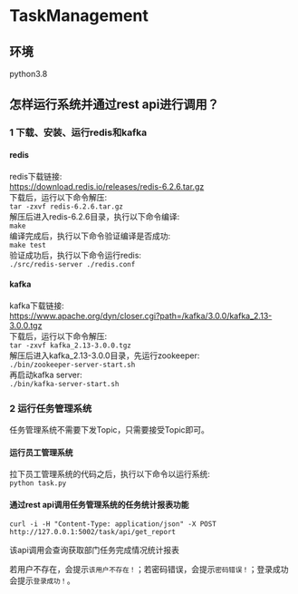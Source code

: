 # TaskManagement
## 环境
python3.8
## 怎样运行系统并通过rest api进行调用？
### 1 下载、安装、运行redis和kafka
#### redis
redis下载链接:  
https://download.redis.io/releases/redis-6.2.6.tar.gz  
下载后，运行以下命令解压:  
`tar -zxvf redis-6.2.6.tar.gz`  
解压后进入redis-6.2.6目录，执行以下命令编译:  
`make`  
编译完成后，执行以下命令验证编译是否成功:  
`make test`  
验证成功后，执行以下命令运行redis:  
`./src/redis-server ./redis.conf`  
#### kafka
kafka下载链接:  
https://www.apache.org/dyn/closer.cgi?path=/kafka/3.0.0/kafka_2.13-3.0.0.tgz  
下载后，运行以下命令解压:  
`tar -zxvf kafka_2.13-3.0.0.tgz`  
解压后进入kafka_2.13-3.0.0目录，先运行zookeeper:  
`./bin/zookeeper-server-start.sh`  
再启动kafka server:  
`./bin/kafka-server-start.sh`
### 2 运行任务管理系统
任务管理系统不需要下发Topic，只需要接受Topic即可。
#### 运行员工管理系统
拉下员工管理系统的代码之后，执行以下命令以运行系统:  
`python task.py`  
#### 通过rest api调用任务管理系统的任务统计报表功能
`curl -i -H "Content-Type: application/json" -X POST http://127.0.0.1:5002/task/api/get_report`

该api调用会查询获取部门任务完成情况统计报表

若用户不存在，会提示`该用户不存在！`；若密码错误，会提示`密码错误！`；登录成功会提示`登录成功！`。
